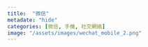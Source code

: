 ```yaml
---
title:  "微信"
metadate: "hide"
categories: [微信, 手機, 社交網絡]
image: "/assets/images/wechat_mobile_2.png"
---
```

